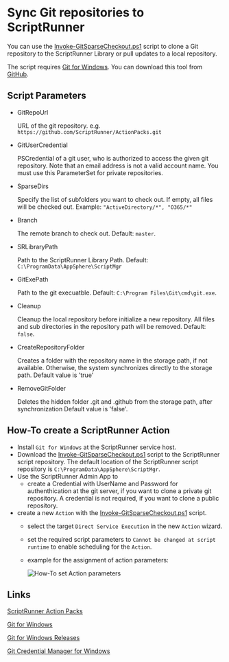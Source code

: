 # Sync Git repositories to ScriptRunner

You can use the [Invoke-GitSparseCheckout.ps1](./Invoke-GitSparseCheckout.ps1) script to clone a Git repository to the ScriptRunner Library or pull updates to a local repository.

The script requires [Git for Windows](https://git-for-windows.github.io). You can download this tool from [GitHub](https://github.com/git-for-windows/git/releases).

## Script Parameters

- GitRepoUrl

    URL of the git repository. e.g. `https://github.com/ScriptRunner/ActionPacks.git`

- GitUserCredential

    PSCredential of a git user, who is authorized to access the given git repository. Note that an email address is not a valid account name. You must use this ParameterSet for private repositories.

- SparseDirs

    Specify the list of subfolders you want to check out. If empty, all files will be checked out.
    Example: `"ActiveDirectory/*", "O365/*"`

- Branch

    The remote branch to check out.
    Default: `master`.

- SRLibraryPath

    Path to the ScriptRunner Library Path.
    Default: `C:\ProgramData\AppSphere\ScriptMgr`

- GitExePath

    Path to the git execuatble.
    Default: `C:\Program Files\Git\cmd\git.exe`.

- Cleanup

    Cleanup the local repository before initialize a new repository.
    All files and sub directories in the repository path will be removed.
    Default: `false`.
    
- CreateRepositoryFolder

    Creates a folder with the repository name in the storage path, if not available. 
    Otherwise, the system synchronizes directly to the storage path.
    Default value is 'true'    
    
- RemoveGitFolder

    Deletes the hidden folder .git and .github from the storage path, after synchronization
    Default value is 'false'.    

## How-To create a ScriptRunner Action

- Install `Git for Windows` at the ScriptRunner service host.
- Download the [Invoke-GitSparseCheckout.ps1](./Invoke-GitSparseCheckout.ps1) script to the ScriptRunner script repository. The default location of the ScriptRunner script repository is `C:\ProgramData\AppSphere\ScriptMgr`.
- Use the ScriptRunner Admin App to
  - create a Credential with UserName and Password for authenthication at the git server, if you want to clone a private git repository. A credential is not required, if you want to clone a public repository.
- create a new `Action` with the [Invoke-GitSparseCheckout.ps1](./Invoke-GitSparseCheckout.ps1) script.
  - select the target `Direct Service Execution` in the new `Action` wizard.
  - set the required script parameters to `Cannot be changed at script runtime` to enable scheduling for the `Action`.
  - example for the assignment of action parameters:

    ![How-To set Action parameters](./images/Invoke-GitSync_ActionParameters.png)

## Links

[ScriptRunner Action Packs](https://www.scriptrunner.com/action-packs)

[Git for Windows](https://git-for-windows.github.io)

[Git for Windows Releases](https://github.com/git-for-windows/git/releases)

[Git Credential Manager for Windows](https://github.com/Microsoft/Git-Credential-Manager-for-Windows)
